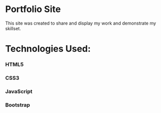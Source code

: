 # Portfolio Site

This site was created to share and display my work and demonstrate my skillset. 


# Technologies Used:

### HTML5
### CSS3
### JavaScript
### Bootstrap
